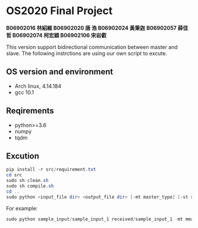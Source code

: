 # OS2020 Final Project

**B06902016 林紹維 B06902020 唐  浩 B06902024 黃秉迦**
**B06902057 薛佳哲 B06902074 柯宏穎 B06902106 宋岩叡**

This version support bidirectional communication between master and slave.
The following instrctions are using our own script to excute.

## OS version and environment
- Arch linux, 4.14.184
- gcc 10.1

## Reqirements
- python>=3.6
- numpy
- tqdm

## Excution
```powershell
pip install -r src/requirement.txt
cd src
sudo sh clean.sh
sudo sh compile.sh
cd ..
sudo python <input_file dir> <output_file dir> [-mt master_type] [-st slave_type] [-t times] [-ml master_log] [-sl slave_log]
```
For example:
```powershell
sudo python sample_input/sample_input_1 received/sample_input_1 -mt mmap -st fcntl -t 100 -ml ./master_log -sl ./slave_log
```
